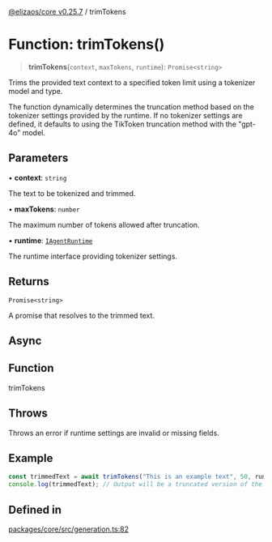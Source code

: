 [@elizaos/core v0.25.7](../index.md) / trimTokens

# Function: trimTokens()

> **trimTokens**(`context`, `maxTokens`, `runtime`): `Promise<string>`

Trims the provided text context to a specified token limit using a tokenizer model and type.

The function dynamically determines the truncation method based on the tokenizer settings
provided by the runtime. If no tokenizer settings are defined, it defaults to using the
TikToken truncation method with the "gpt-4o" model.

## Parameters

• **context**: `string`

The text to be tokenized and trimmed.

• **maxTokens**: `number`

The maximum number of tokens allowed after truncation.

• **runtime**: [`IAgentRuntime`](../interfaces/IAgentRuntime.md)

The runtime interface providing tokenizer settings.

## Returns

`Promise<string>`

A promise that resolves to the trimmed text.

## Async

## Function

trimTokens

## Throws

Throws an error if runtime settings are invalid or missing fields.
## Example

```ts
const trimmedText = await trimTokens("This is an example text", 50, runtime);
console.log(trimmedText); // Output will be a truncated version of the input text.
```

## Defined in

[packages/core/src/generation.ts:82](https://github.com/elizaOS/eliza/blob/main/packages/core/src/generation.ts#L82)
